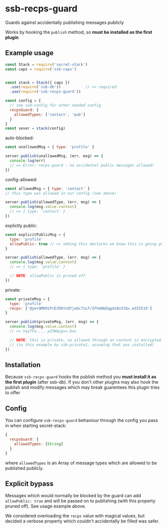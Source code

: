 # ssb-recps-guard

Guards against accidentally publishing messages publicly

Works by hooking the `publish` method, so **must be installed as the first plugin**


## Example usage

```js
const Stack = require('secret-stack')
const caps = require('ssb-caps')


const stack = Stack({ caps })
  .use(require('ssb-db'))           // << required
  .use(require('ssb-recps-guard'))

const config = {
  // see ssb-config for other needed config
  recpsGuard: {
    allowedTypes: ['contact', 'pub']
  }
}
const sever = stack(config)
```

auto-blocked:
```js
const unallowedMsg = { type: 'profile' }

server.publish(unallowedMsg, (err, msg) => {
  console.log(err)
  // => Error: recps-guard - no accidental public messages allowed!
})
```

config-allowed:
```js
const allowedMsg = { type: 'contact' }
// this type was allowed in our config (see above)

server.publish(allowedType, (err, msg) => {
  console.log(msg.value.content)
  // => { type: 'contact' }
})
```

explictly public:
```js
const explicitPublicMsg = {
  type: 'profile'
  allowPublic: true // << adding this declares we know this is going public
}

server.publish(allowedType, (err, msg) => {
  console.log(msg.value.content)
  // => { type: 'profile' }

  // NOTE: allowPublic is pruned off
})
```

private: 
```js
const privateMsg = {
  type: 'profile'
  recps: ['@ye+QM09iPcDJD6YvQYjoQc7sLF/IFhmNbEqgdzQo3lQ=.ed25519']
}

server.publish(privateMsg, (err, msg) => {
  console.log(msg.value.content)
  // => VayTFa.....yZ3Wqsg==.box

  // NOTE: this is private, so allowed through an content is encrypted
  // (in this example by ssb-private1, assuming that was installed)
})
```

## Installation

Because `ssb-recps-guard` hooks the publish method you **must install it as the first plugin** (after ssb-db).
If you don't other plugins may also hook the publish and modify messages
which may break guarentees this plugin tries to offer

## Config

You can configure `ssb-recps-guard` behaviour through the config you pass in
when starting secret-stack:

```js
{
  recpsGuard: {
    allowedTypes: [String]
  }
}
```

where `allowedTypes` is an Array of message types which are allowed to be published publicly.


## Explicit bypass

Messages which would normally be blocked by the guard can add `allowPublic: true`
and will be passed on to publishing (with this property pruned off).
See usage example above.

We considered overloading the `recps` value with magical values,
but decided a verbose property which couldn't accidentally be filled was safer.

